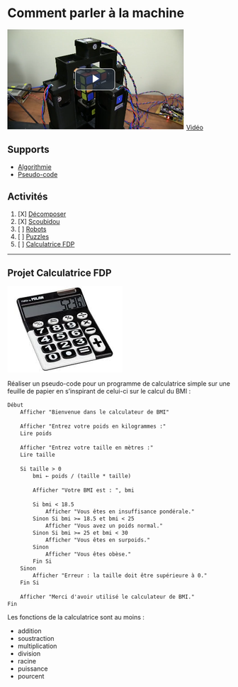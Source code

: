 # Comment parler à la machine

![rubiks.png](rubiks.png)
[Vidéo](https://eduvaud-my.sharepoint.com/:v:/g/personal/jonathan_melly_eduvaud_ch/ESmtQhzVVR9ChKSak6woE3IBEpystLAglCJnCffN9PV7BQ?e=hYpaKj)

## Supports
- [Algorithmie](../supports/algorithmes.md)
- [Pseudo-code](../supports/pseudocode.md)

## Activités

1. [X] [Décomposer](../activites/decomposer/)
2. [X] [Scoubidou](../activites/scoubidou/)
3. [ ] [Robots](../activites/robot/)
4. [ ] [Puzzles](../activites/puzzles/)
5. [ ] [Calculatrice FDP](#projet-calculatrice-fdp)

---

## Projet Calculatrice FDP

![calculatrice.png](calculatrice.png)


Réaliser un pseudo-code pour un programme de calculatrice simple sur une feuille de papier en s’inspirant de celui-ci 
sur le calcul du BMI :

```text
Début
    Afficher "Bienvenue dans le calculateur de BMI"
    
    Afficher "Entrez votre poids en kilogrammes :"
    Lire poids
    
    Afficher "Entrez votre taille en mètres :"
    Lire taille
    
    Si taille > 0
        bmi ← poids / (taille * taille)
        
        Afficher "Votre BMI est : ", bmi
        
        Si bmi < 18.5
            Afficher "Vous êtes en insuffisance pondérale."
        Sinon Si bmi >= 18.5 et bmi < 25
            Afficher "Vous avez un poids normal."
        Sinon Si bmi >= 25 et bmi < 30
            Afficher "Vous êtes en surpoids."
        Sinon
            Afficher "Vous êtes obèse."
        Fin Si
    Sinon
        Afficher "Erreur : la taille doit être supérieure à 0."
    Fin Si
    
    Afficher "Merci d'avoir utilisé le calculateur de BMI."
Fin

```

Les fonctions de la calculatrice sont au moins :
- addition
- soustraction
- multiplication
- division
- racine
- puissance
- pourcent
